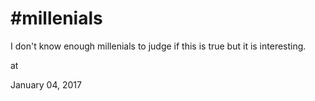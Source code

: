 # #millenials



I don't know enough millenials to judge if this is true but it is interesting.







at

January 04, 2017















